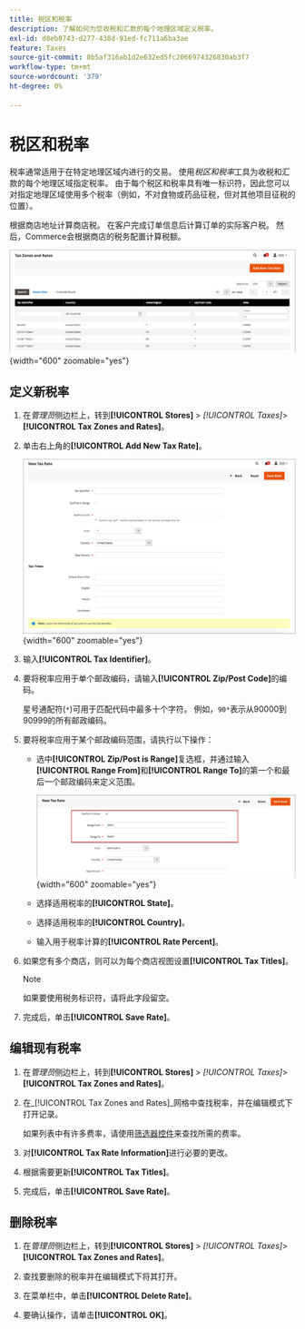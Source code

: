 ```yaml
---
title: 税区和税率
description: 了解如何为您收税和汇款的每个地理区域定义税率。
exl-id: d8eb0743-d277-438d-91ed-fc711a6ba3ae
feature: Taxes
source-git-commit: 8b5af316ab1d2e632ed5fc2066974326830ab3f7
workflow-type: tm+mt
source-wordcount: '379'
ht-degree: 0%

---
```


# 税区和税率

税率通常适用于在特定地理区域内进行的交易。 使用&#x200B;_税区和税率_&#x200B;工具为收税和汇款的每个地理区域指定税率。 由于每个税区和税率具有唯一标识符，因此您可以对指定地理区域使用多个税率（例如，不对食物或药品征税，但对其他项目征税的位置）。

根据商店地址计算商店税。 在客户完成订单信息后计算订单的实际客户税。 然后，Commerce会根据商店的税务配置计算税额。

![税区和税率](./assets/tax-zones-rates.png){width="600" zoomable="yes"}

## 定义新税率

1. 在&#x200B;_管理员_&#x200B;侧边栏上，转到&#x200B;**[!UICONTROL Stores]** > _[!UICONTROL Taxes]_>**[!UICONTROL Tax Zones and Rates]**。

1. 单击右上角的&#x200B;**[!UICONTROL Add New Tax Rate]**。

   ![新税率](./assets/tax-rate-new.png){width="600" zoomable="yes"}

1. 输入&#x200B;**[!UICONTROL Tax Identifier]**。

1. 要将税率应用于单个邮政编码，请输入&#x200B;**[!UICONTROL Zip/Post Code]**&#x200B;的编码。

   星号通配符(`*`)可用于匹配代码中最多十个字符。 例如，`90*`表示从90000到90999的所有邮政编码。

1. 要将税率应用于某个邮政编码范围，请执行以下操作：

   - 选中&#x200B;**[!UICONTROL Zip/Post is Range]**&#x200B;复选框，并通过输入&#x200B;**[!UICONTROL Range From]**&#x200B;和&#x200B;**[!UICONTROL Range To]**&#x200B;的第一个和最后一个邮政编码来定义范围。

     ![ZIP/Post为范围](./assets/tax-rate-new-zip-post-range.png){width="600" zoomable="yes"}

   - 选择适用税率的&#x200B;**[!UICONTROL State]**。

   - 选择适用税率的&#x200B;**[!UICONTROL Country]**。

   - 输入用于税率计算的&#x200B;**[!UICONTROL Rate Percent]**。

1. 如果您有多个商店，则可以为每个商店视图设置&#x200B;**[!UICONTROL Tax Titles]**。

   >[!NOTE]
   >
   >如果要使用税务标识符，请将此字段留空。

1. 完成后，单击&#x200B;**[!UICONTROL Save Rate]**。

## 编辑现有税率

1. 在&#x200B;_管理员_&#x200B;侧边栏上，转到&#x200B;**[!UICONTROL Stores]** > _[!UICONTROL Taxes]_>**[!UICONTROL Tax Zones and Rates]**。

1. 在&#x200B;_[!UICONTROL Tax Zones and Rates]_网格中查找税率，并在编辑模式下打开记录。

   如果列表中有许多费率，请使用[筛选器控件](../getting-started/admin-grid-controls.md)来查找所需的费率。

1. 对&#x200B;**[!UICONTROL Tax Rate Information]**&#x200B;进行必要的更改。

1. 根据需要更新&#x200B;**[!UICONTROL Tax Titles]**。

1. 完成后，单击&#x200B;**[!UICONTROL Save Rate]**。

## 删除税率

1. 在&#x200B;_管理员_&#x200B;侧边栏上，转到&#x200B;**[!UICONTROL Stores]** > _[!UICONTROL Taxes]_>**[!UICONTROL Tax Zones and Rates]**。

1. 查找要删除的税率并在编辑模式下将其打开。

1. 在菜单栏中，单击&#x200B;**[!UICONTROL Delete Rate]**。

1. 要确认操作，请单击&#x200B;**[!UICONTROL OK]**。
